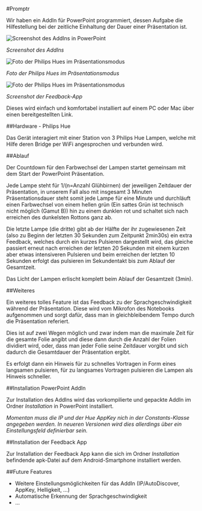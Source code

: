 #Promptr

Wir haben ein AddIn für PowerPoint programmiert, dessen Aufgabe die Hilfestellung bei der zeitliche Einhaltung der Dauer einer Präsentation ist.

![Screenshot des AddIns in PowerPoint](https://github.com/famalgosner/philipshue/blob/master/Media/Screenshot.PNG)

*Screenshot des AddIns*

![Foto der Philips Hues im Präsentationsmodus](https://github.com/famalgosner/philipshue/blob/master/Media/PhotoHueBox.jpg)

*Foto der Philips Hues im Präsentationsmodus*

![Foto der Philips Hues im Präsentationsmodus](https://github.com/famalgosner/philipshue/blob/master/Media/ScreenshotApp.png)

*Screenshot der Feedback-App*

Dieses wird einfach und komfortabel installiert auf einem PC oder Mac über einen bereitgestellten Link.

##Hardware - Philips Hue

Das Gerät interagiert mit einer Station von 3 Philips Hue Lampen, welche mit Hilfe deren Bridge per WiFi angesprochen und verbunden wird.

##Ablauf

Der Countdown für den Farbwechsel der Lampen startet gemeinsam mit dem Start der PowerPoint Präsentation.

Jede Lampe steht für 1/(n=Anzahl Glühbirnen) der jeweiligen Zeitdauer der Präsentation, in unserem Fall also mit insgesamt 3 Minuten Präsentationsdauer steht somit jede Lampe für eine Minute und durchläuft einen Farbwechsel von einem hellen grün (Ein sattes Grün ist technisch nicht möglich (Gamut B)) hin zu einem dunklen rot und schaltet sich nach erreichen des dunkelsten Rottons ganz ab.

Die letzte Lampe (die dritte) gibt ab der Hälfte der ihr zugewiesenen Zeit (also zu Beginn der letzten 30 Sekunden zum Zeitpunkt 2min30s) ein extra Feedback, welches durch ein kurzes Pulsieren dargestellt wird, das gleiche passiert erneut nach erreichen der letzten 20 Sekunden mit einem kurzen aber etwas intensiveren Pulsieren und beim erreichen der letzten 10 Sekunden erfolgt das pulsieren im Sekundentakt bis zum Ablauf der Gesamtzeit.

Das Licht der Lampen erlischt komplett beim Ablauf der Gesamtzeit (3min).

##Weiteres

Ein weiteres tolles Feature ist das Feedback zu der Sprachgeschwindigkeit während der Präsentation. Diese wird vom Mikrofon des Notebooks aufgenommen und sorgt dafür, dass man in gleichbleibendem Tempo durch die Präsentation referiert.

Dies ist auf zwei Wegen möglich und zwar indem man die maximale Zeit für die gesamte Folie angibt und diese dann durch die Anzahl der Folien dividiert wird, oder, dass man jeder Folie seine Zeitdauer vorgibt und sich dadurch die Gesamtdauer der Präsentation ergibt.

Es erfolgt dann ein Hinweis für zu schnelles Vortragen in Form eines langsamen pulsieren, für zu langsames Vortragen pulsieren die Lampen als Hinweis schneller.

##Installation PowerPoint AddIn

Zur Installation des AddIns wird das vorkompilierte und gepackte AddIn im Ordner *Installation* in PowerPoint installiert.

*Momentan muss die IP und der Hue AppKey nich in der Constants-Klasse angegeben werden. In neueren Versionen wird dies allerdings über ein Einstellungsfeld definierbar sein.*

##Installation der Feedback App

Zur Installation der Feedback App kann die sich im Ordner *Installation* befindende apk-Datei auf dem Android-Smartphone installiert werden.

##Future Features

* Weitere Einstellungsmöglichkeiten für das AddIn (IP/AutoDiscover, AppKey, Helligkeit, ...)
* Automatische Erkennung der Sprachgeschwindigkeit
* ... 